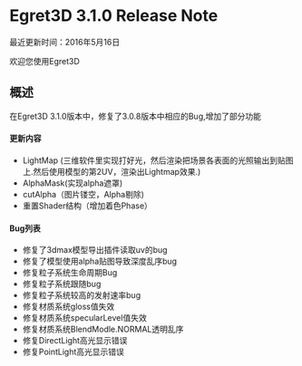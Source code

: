 Egret3D 3.1.0 Release Note
===============================

最近更新时间：2016年5月16日

欢迎您使用Egret3D


## 概述
在Egret3D 3.1.0版本中，修复了3.0.8版本中相应的Bug,增加了部分功能

#### 更新内容
* LightMap (三维软件里实现打好光，然后渲染把场景各表面的光照输出到贴图上.然后使用模型的第2UV，渲染出Lightmap效果.)
* AlphaMask(实现alpha遮罩)
* cutAlpha（图片镂空，Alpha剔除)
* 重置Shader结构（增加着色Phase）

#### Bug列表
* 修复了3dmax模型导出插件读取uv的bug
* 修复了模型使用alpha贴图导致深度乱序bug
* 修复粒子系统生命周期Bug
* 修复粒子系统跟随bug
* 修复粒子系统较高的发射速率bug
* 修复材质系统gloss值失效
* 修复材质系统specularLevel值失效
* 修复材质系统BlendModle.NORMAL透明乱序
* 修复DirectLight高光显示错误
* 修复PointLight高光显示错误